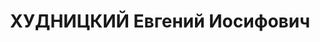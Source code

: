 ---
title: ХУДНИЦКИЙ Евгений Иосифович
description: 'Род. в 1889, Украина, белорус, член ВКП(б). Санотд. БВО, нач.

  Арестован 22.07.1937. Обв. по ст. 58-8-9-11. Приговор: 22.11.1937 – ВМН. Расстрелян
  22.11.1937'
---